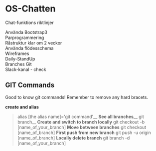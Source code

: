 ﻿# OS-Chatten
Chat-funktions riktlinjer

Använda Bootstrap3<br>
Parprogrammering<br>
Råstruktur klar om 2 veckor<br>
Använda flödesschema<br>
Wireframes<br>
Daily-StandUp<br>
Branches Git<br>
Slack-kanal - check<br>

## GIT Commands
Good to know git commands! Remember to remove any hard bracets.

**create and alias**
> alias [the alias name]='git command'__
**See all branches**__
> git branch__
**Create and switch to branch locally**
> git checkout -b [name_of_your_branch]
**Move between branches**
> git checkout [name_of_branch]
**First push from new branch**
> git push -u origin [name_of_branch]
**Locally delete branch**
> git branch -d [name_of_your_branch]
